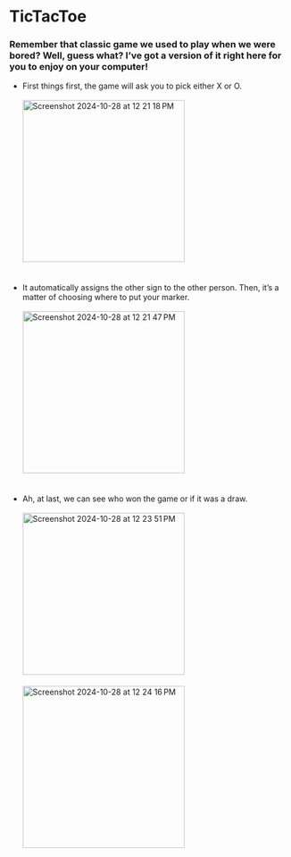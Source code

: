 # TicTacToe
<h3>Remember that classic game we used to play when we were bored? Well, guess what? I’ve got a version of it right here for you to enjoy on your computer!</h3>
<ul>
<li>First things first, the game will ask you to pick either X or O.<br><br>


<img width="290" alt="Screenshot 2024-10-28 at 12 21 18 PM" src="https://github.com/user-attachments/assets/199d6c21-98f5-4a37-80a2-6bbbec17e8f7">
<br><br><br>
<li>It automatically assigns the other sign to the other person. Then, it’s a matter of choosing where to put your marker.<br><br>


<img width="290" alt="Screenshot 2024-10-28 at 12 21 47 PM" src="https://github.com/user-attachments/assets/a2b7a4db-c08b-4250-b6d6-3dc7b3e82317">
<br><br><br>
<li>Ah, at last, we can see who won the game or if it was a draw.<br><br>


<img width="290" alt="Screenshot 2024-10-28 at 12 23 51 PM" src="https://github.com/user-attachments/assets/5c9e26d9-dce3-452f-bbb3-7db0c7664df9">
 <br><br>
<img width="290" alt="Screenshot 2024-10-28 at 12 24 16 PM" src="https://github.com/user-attachments/assets/68177c77-2db9-45fe-baf7-c1488ff63c61">
</ul>
